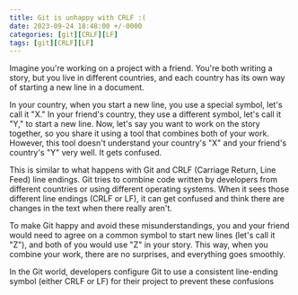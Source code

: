 ```yaml
---
title: Git is unhappy with CRLF :(
date: 2023-09-24 18:48:00 +/-0000
categories: [git][CRLF][LF]
tags: [git][CRLF][LF]
---
```


Imagine you're working on a project with a friend. You're both writing a story, but you live in different countries, and each country has its own way of starting a new line in a document.

In your country, when you start a new line, you use a special symbol, let's call it "X."
In your friend's country, they use a different symbol, let's call it "Y," to start a new line.
Now, let's say you want to work on the story together, so you share it using a tool that combines both of your work. However, this tool doesn't understand your country's "X" and your friend's country's "Y" very well. It gets confused.

This is similar to what happens with Git and CRLF (Carriage Return, Line Feed) line endings. Git tries to combine code written by developers from different countries or using different operating systems. When it sees those different line endings (CRLF or LF), it can get confused and think there are changes in the text when there really aren't.

To make Git happy and avoid these misunderstandings, you and your friend would need to agree on a common symbol to start new lines (let's call it "Z"), and both of you would use "Z" in your story. This way, when you combine your work, there are no surprises, and everything goes smoothly.

In the Git world, developers configure Git to use a consistent line-ending symbol (either CRLF or LF) for their project to prevent these confusions 
